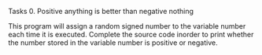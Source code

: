Tasks
0. Positive anything is better than negative nothing

This program will assign a random signed number to the variable number each time it is executed. Complete the source code inorder to print whether the number stored in the variable number is positive or negative.
